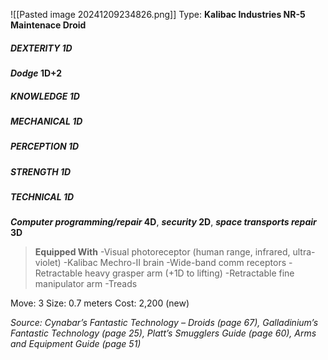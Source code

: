 ![[Pasted image 20241209234826.png]]
Type: **Kalibac Industries NR-5 Maintenace Droid**
##### DEXTERITY 1D
***Dodge* 1D+2**
##### KNOWLEDGE 1D
##### MECHANICAL 1D
##### PERCEPTION 1D
##### STRENGTH 1D
##### TECHNICAL 1D
***Computer programming/repair* 4D**, ***security* 2D**, ***space transports repair* 3D**

> **Equipped With**
> -Visual photoreceptor (human range, infrared, ultra-violet)
> -Kalibac Mechro-II brain
> -Wide-band comm receptors
> -Retractable heavy grasper arm (+1D to lifting)
> -Retractable fine manipulator arm
> -Treads

Move: 3
Size: 0.7 meters
Cost: 2,200 (new)

*Source: Cynabar’s Fantastic Technology – Droids (page 67), Galladinium’s Fantastic Technology (page 25), Platt’s Smugglers Guide (page 60), Arms and Equipment Guide (page 51)*